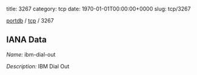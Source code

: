 title: 3267
category: tcp
date: 1970-01-01T00:00:00+0000
slug: tcp/3267

[portdb](/) / [tcp](/category/tcp.html) / 3267


## IANA Data

_Name:_ ibm-dial-out

_Description:_ IBM Dial Out

